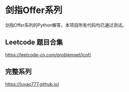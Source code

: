# 剑指Offer系列
剑指Offer系列的Python解答，本项目所有代码均已通过测试。

## Leetcode 题目合集
https://leetcode-cn.com/problemset/lcof/


## 完整系列

https://luyao777.github.io/